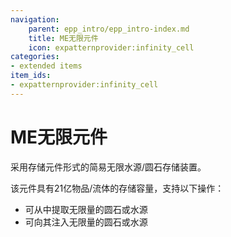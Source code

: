 ```yaml
---
navigation:
    parent: epp_intro/epp_intro-index.md
    title: ME无限元件
    icon: expatternprovider:infinity_cell
categories:
- extended items
item_ids:
- expatternprovider:infinity_cell
---
```


# ME无限元件

采用存储元件形式的简易无限水源/圆石存储装置。

<Row>
<ItemImage id="expatternprovider:infinity_cell" scale="4"></ItemImage>
</Row>

该元件具有21亿物品/流体的存储容量，支持以下操作：
- 可从中提取无限量的圆石或水源
- 可向其注入无限量的圆石或水源